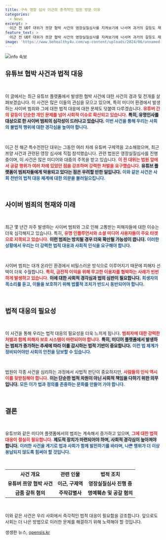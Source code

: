 ```yaml
---
title: 구속 영장 심사 이근의 충격적인 법원 방문 이유
categories:
  - News
excerpt: >
  이근 전 UDT 대위가 쯔양 협박 사건의 영장실질심사를 지켜보기에 나서며 과거의 갈등도 재조명됐다. 유튜브에서의 협박과 갈취 사건의 진상이 드러나면서 사회적 파장이 커지고 있다. 특별한 날, 법원이 어떤 결정을 내릴지 주목된다!
feature_text: >
  이근 전 UDT 대위가 쯔양 협박 사건의 영장실질심사를 지켜보기에 나서며 과거의 갈등도 재조명됐다. 유튜브에서의 협박과 갈취 사건의 진상이 드러나면서 사회적 파장이 커지고 있다. 특별한 날, 법원이 어떤 결정을 내릴지 주목된다!
image: 'https://www.behealthy4u.com/wp-content/uploads/2024/06/unnamed-file.png'
---
```


<p><img src="https://www.behealthy4u.com/wp-content/uploads/2024/06/unnamed-file.png" alt="info 속보" /></p>

<h2 data-ke-size="size26">유튜브 협박 사건과 법적 대응</h2>

<p data-ke-size="size16">&nbsp;</p>

<p>이 글에서는 최근 유튜브 플랫폼에서 발생한 협박 사건에 대한 사건의 경과 및 전개를 살펴보겠습니다. 이 사건은 많은 이들의 관심을 모으고 있으며, 특히 미디어 환경에서 발생하는 사이버 범죄와 그에 대한 법적 대응에 대한 문제도 덧붙여 다루겠습니다. <b><span style="color: #ee2323;">유튜버 간의 갈등이 단순한 개인 문제를 넘어 사회적 이슈로 확산되고 있습니다.</span></b> <b><span style="background-color: #21538527;">특히, 유명인사를 대상으로 한 사이버 범죄의 심각성이 드러나고 있습니다.</span></b> <b><span style="color: #1a5490;">이번 사건을 통해 우리는 사회의 불법적 행위에 대한 경각심을 높여야 합니다.</span></b></p>

<p data-ke-size="size16">&nbsp;</p>

<p>이근 전 해군 특수전전단 대위는 그동안 여러 차례 유튜버 구제역을 고소해왔으며, 최근 쯔양 사건과 관련된 영장 심사에 직접 참석했습니다. 관련 법원은 영장실질심사를 진행 중이며, 이 사건은 많은 미디어와 대중의 주목을 받고 있습니다. <b><span style="color: #ee2323;">이 전 대위는 법원 앞에서 공갈 행위가 여러 차례 있었던 점을 강조하며 강력한 처벌을 요구했습니다.</span></b> <b><span style="background-color: #21538527;">유튜브 플랫폼이 범죄자들에게 악용되고 있다는 점은 우려할 만한 일입니다.</span></b> <b><span style="color: #1a5490;">이와 같은 사건은 사회 전반의 법적 대응 체계에 대한 의문을 불러일으킵니다.</span></b></p>

<p data-ke-size="size16">&nbsp;</p>

<h2 data-ke-size="size26">사이버 범죄의 현재와 미래</h2>

<p data-ke-size="size16">&nbsp;</p>

<p>최근 몇 년간 자주 발생하는 사이버 범죄와 그로 인해 고통받는 피해자들에 대한 이슈는 더욱 심각해지고 있습니다. 특히, <b><span style="color: #ee2323;">유명 인플루언서와 소셜 미디어 사용자들이 주요 타겟으로 지목되고 있습니다.</span></b> <b><span style="background-color: #21538527;">이런 범죄는 방치될 경우 더욱 확산될 가능성이 큽니다.</span></b> <b><span style="color: #1a5490;">이러한 상황에서 우리는 더 강력한 법적 대응과 사회적 인식을 요구해야 합니다.</span></b></p>

<p data-ke-size="size16">&nbsp;</p>

<p>사이버 범죄는 대개 온라인 환경에서 비밀스러운 방식으로 이루어지기 때문에 피해자 선택이 더욱 수월합니다. <b><span style="color: #ee2323;">특히, 금전적 이익을 위해 무고한 이용자를 협박하는 사례가 빈번하게 발생하고 있습니다.</span></b> <b><span style="background-color: #21538527;">이에 대한 사회적 경각심과 법의 심판이 필요합니다.</span></b> <b><span style="color: #1a5490;">희생자의 목소리를 듣고, 이들을 보호하기 위해 법률적 조치가 반드시 동반되어야 합니다.</span></b></p>

<p data-ke-size="size16">&nbsp;</p>

<h2 data-ke-size="size26">법적 대응의 필요성</h2>

<p data-ke-size="size16">&nbsp;</p>

<p>이 사건을 통해 우리는 법적 대응의 필요성을 더욱 느끼게 됩니다. <b><span style="color: #ee2323;">범죄자에 대한 강력한 처벌과 함께 피해자 보호 시스템이 마련되어야 합니다.</span></b> <b><span style="background-color: #21538527;">특히, 미디어 플랫폼에서 발생하는 범죄가 증가하는 추세에 따라 이를 감시하는 법적 기반이 중요합니다.</span></b> <b><span style="color: #1a5490;">이런 법 체계가 정비되어야만 사회의 안전을 담보할 수 있습니다.</span></b></p>

<p data-ke-size="size16">&nbsp;</p>

<p>법원이 각종 사건을 심리하는 과정에서 사법적 판단이 중요하지만, <b><span style="color: #ee2323;">사람들의 인식 역시 이를 뒷받침해야 합니다.</span></b> <b><span style="background-color: #21538527;">이는 단순한 법적 차원이 아닌 사회적 책임을 다하기 위한 의무입니다.</span></b> <b><span style="color: #1a5490;">모든 이가 법과 정의를 존중하는 문화를 만들어 가야 합니다.</span></b></p>

<p data-ke-size="size16">&nbsp;</p>

<h2 data-ke-size="size26">결론</h2>

<p data-ke-size="size16">&nbsp;</p>

<p>유튜브와 같은 미디어 플랫폼에서의 범죄는 계속해서 증가하고 있으며, <b><span style="color: #ee2323;">그에 대한 법적 대응이 절실히 필요합니다.</span></b> <b><span style="background-color: #21538527;">제도적 장치가 마련되어야 하며, 사회적 경각심이 높아져야 합니다.</span></b> <b><span style="color: #1a5490;">이러한 사건을 계기로 법과 사회가 함께 발전하기를 바라며, 나쁜 행위가 더 이상 용납되지 않도록 힘써야 할 것입니다.</span></b></p>

<p data-ke-size="size16">&nbsp;</p>

<table>
    <tr>
        <td style="text-align: center; height: 17px;"><b>사건 개요</b></td>
        <td style="text-align: center; height: 17px;"><b>관련 인물</b></td>
        <td style="text-align: center; height: 17px;"><b>법적 조치</b></td>
    </tr>
    <tr>
        <td style="text-align: center; height: 17px;"><b>유튜버 쯔양 협박 사건</b></td>
        <td style="text-align: center; height: 17px;"><b>이근, 구제역</b></td>
        <td style="text-align: center; height: 17px;"><b>영장실질심사 진행 중</b></td>
    </tr>
    <tr>
        <td style="text-align: center; height: 17px;"><b>금품 갈취 혐의</b></td>
        <td style="text-align: center; height: 17px;"><b>주작감별사</b></td>
        <td style="text-align: center; height: 17px;"><b>명예훼손 및 공갈 혐의</b></td>
    </tr>
</table>

<p data-ke-size="size16">&nbsp;</p>

<p>이와 같은 사건은 우리 사회에서 즉각적인 법적 대응이 필요함을 강조합니다. 앞으로도 사회는 더 나은 방법으로 이러한 문제를 해결하기 위해 노력해야 할 것입니다.</p>
생생한 뉴스, <a href="https://opensis.kr" rel="dofollow">opensis.kr</a>


